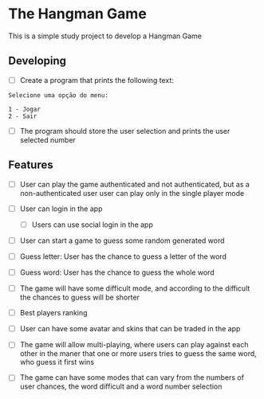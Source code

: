 # The Hangman Game

This is a simple study project to develop a Hangman Game 


## Developing

- [ ] Create a program that prints the following text:
```
Selecione uma opção do menu:

1 - Jogar
2 - Sair
```
- [ ] The program should store the user selection and prints the user selected number

## Features

- [ ] User can play the game authenticated and not authenticated, but as a non-authenticated user user can play only in the single player mode
- [ ] User can login in the app
  - [ ] Users can use social login in the app
- [ ] User can start a game to guess some random generated word
- [ ] Guess letter: User has the chance to guess a letter of the word
- [ ] Guess word: User has the chance to guess the whole word
- [ ] The game will have some difficult mode, and according to the difficult the chances to guess will be shorter
- [ ] Best players ranking
- [ ] User can have some avatar and skins that can be traded in the app
- [ ] The game will allow multi-playing, where users can play against each other in the maner that one or more users tries to guess the same word, who guess it first wins
- [ ] The game can have some modes that can vary from the numbers of user chances, the word difficult and a word number selection

